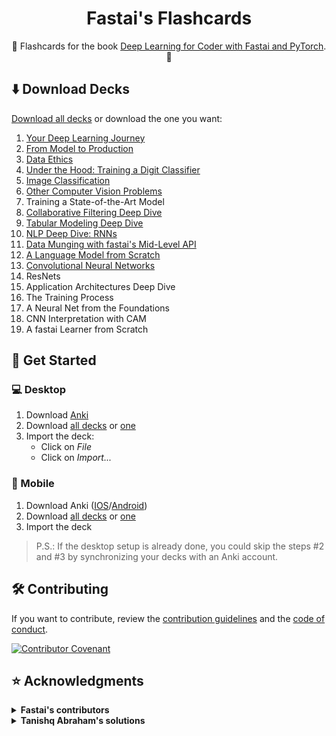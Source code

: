 <div align="center">

# Fastai's Flashcards

📕 Flashcards for the book [Deep Learning for Coder with Fastai and PyTorch](https://github.com/fastai/fastbook). 📕

</div>

## ⬇️ Download Decks

[Download all decks](https://github.com/NathanielDamours/fastai-flashcards/raw/main/decks/_all.apkg) or download the one you want:

1. [Your Deep Learning Journey](https://github.com/NathanielDamours/fastai-flashcards/raw/main/decks/01_intro.apkg)
2. [From Model to Production](https://github.com/NathanielDamours/fastai-flashcards/raw/main/decks/02_production.apkg)
3. [Data Ethics](https://github.com/NathanielDamours/fastai-flashcards/raw/main/decks/03_ethics.apkg)
4. [Under the Hood: Training a Digit Classifier](https://github.com/NathanielDamours/fastai-flashcards/raw/main/decks/04_mnist_basics.apkg)
5. [Image Classification](https://github.com/NathanielDamours/fastai-flashcards/raw/main/decks/05_pet_breeds.apkg)
6. [Other Computer Vision Problems](https://github.com/NathanielDamours/fastai-flashcards/raw/main/decks/06_multicat.apkg)
7. Training a State-of-the-Art Model
8. [Collaborative Filtering Deep Dive](https://github.com/NathanielDamours/fastai-flashcards/raw/main/decks/08_collab.apkg)
9. [Tabular Modeling Deep Dive](https://github.com/NathanielDamours/fastai-flashcards/raw/main/decks/09_tabular.apkg)
10. [NLP Deep Dive: RNNs](https://github.com/NathanielDamours/fastai-flashcards/raw/main/decks/10_nlp.apkg)
11. [Data Munging with fastai's Mid-Level API](https://github.com/NathanielDamours/fastai-flashcards/raw/main/decks/11_midlevel_data.apkg)
12. [A Language Model from Scratch](https://github.com/NathanielDamours/fastai-flashcards/raw/main/decks/12_nlp_dive.apkg)
13. [Convolutional Neural Networks](https://github.com/NathanielDamours/fastai-flashcards/raw/main/decks/13_convolutions.apkg)
14. ResNets
15. Application Architectures Deep Dive
16. The Training Process
17. A Neural Net from the Foundations
18. CNN Interpretation with CAM
19. A fastai Learner from Scratch

## 🚀 Get Started

### 💻 Desktop

1. Download [Anki](https://apps.ankiweb.net/)
2. Download [all decks](https://github.com/NathanielDamours/fastai-flashcards/raw/main/decks/_all.apkg) or [one](README.md#download-decks)
3. Import the deck:
   - Click on *File*
   - Click on *Import...*

### 📱 Mobile

1. Download Anki ([IOS](https://apps.apple.com/us/app/ankimobile-flashcards/id373493387)/[Android](https://play.google.com/store/apps/details?id=com.ichi2.anki&hl=en&gl=us))
2. Download [all decks](https://github.com/NathanielDamours/fastai-flashcards/raw/main/decks/_all.apkg) or [one](README.md#download-decks)
3. Import the deck

> P.S.: If the desktop setup is already done, you could skip the steps #2 and #3 by synchronizing your decks with an Anki account.

## 🛠️ Contributing

If you want to contribute, review the [contribution guidelines](CONTRIBUTING.md) and the [code of conduct](CODE_OF_CONDUCT.md).

[![Contributor Covenant](https://img.shields.io/badge/Contributor%20Covenant-2.1-4baaaa.svg)](CODE_OF_CONDUCT.md)

## ⭐ Acknowledgments

<details>
<summary><b>Fastai's contributors </b></summary>

- [Jeremy Howard](https://github.com/jph00)
- [Sylvain Gugger](https://github.com/sgugger)
- Joe Bender
- SOVIETIC-BOSS88
- alvarotap
- Brad S
- Jakub Duchniewicz
- Jonathan Sum
- holynec
- Phillip Chu
- Vijayabhaskar
- lgvaz
- pfcrowe
- ricardocalleja
- sirbots
- Happy Sugar Life
- Rubens
- Steven Borg
- Yikai Zhao
- Ashwin Jayaprakash
- Ben
- Ben Mainye
- Hamel Husain
- Jeff Kriske
- Jithendra Yenugula
- Jordi Villar
- Lee Yi Jie Joel
- Minjeong
- Niyas Mohammed
- Tanner Gilbert
- AKAMath
- Abhinav Misra
- Abhishek Sankar
- Albert Villanova del Moral
- Alexander Walther
- Almog Baku
- Alok
- Amrit Purshotam
- Anshul Joshi
- Anthony DePasquale
- Armin Berres
- Austin Taylor
- Benjamin van der Burgh
- Cleon W
- Daniel Strobusch
- Daniel Wehner
- Dien Hoa TRUONG
- Eduard
- Eric Daniels
- Fabrizio Damicelli
- Faisal Sharji
- Gilbert Tanner
- Giovanni Ruggiero
- Gregory Bruss
- Henry Webel
- Hiromi Suenaga
- Jacopo Repossi
- Jakub Halmeš
- Jared
- Jimgao
- Joel Mathew
- Johannes Stutz
- John Wu
- Jophel Lyles
- Jorge Avila
- Josh Kraft
- Kaito
- Karel Ha
- Kartikeya Bhardwaj
- Kasim Te
- Katrin Leinweber
- Kerrick Staley
- Kofi Asiedu Brempong
- Leozítor Floro de Souza
- Lloyd Jones
- Luca Martial
- Lucas Vazquez
- Ludwig Schmidt-Hackenberg
- Luke Smith
- Maria Rodriguez
- Matus-Dubrava
- Michael Becker
- Michelangelo Bucci
- Mircea Ilie Ploscaru
- MrFabulous
- Musab
- Nelson Chen
- Nghia
- Noè Rosanas
- Pablo Wolter
- Parul Pandey
- Pedro Pereira
- Pete Cooper
- Petr Simecek
- Prith
- Priya Gautam
- Rahim Nathwani
- Rehman Amjad
- Ritobrata Ghosh
- Samuel El-Borai
- Sarada Lee
- Sarah
- Sayantan Karmakar
- Shaojun
- Shin
- Sirish
- Sofyan Hadi Ahmad
- Somnath Rakshit
- TannerGilbert
- Vineet Ahuja
- Void01
- Yurij Mikhalevich
- akarri2001
- alephthoughts
- booletic
- brett koonce
- franperic
- invictus2010
- jeffreytjs
- jhrun
- maxfdama
- miwojc
- pakgembus
- prairie-guy
- seovalue
- sgugger
- tylerpoelking
- unknown
- 蔡舒起
- 송석리(Song Sukree)

</details>

<details>
<summary><b>Tanishq Abraham's solutions</b> </summary>

  1. [Your Deep Learning Journey](https://forums.fast.ai/t/fastbook-chapter-1-questionnaire-solutions-wiki)
  2. [From Model to Production](https://forums.fast.ai/t/fastbook-chapter-2-questionnaire-solutions-wiki)
  3. [Data Ethics](https://forums.fast.ai/t/fastbook-chapter-3-questionnaire-solutions-wiki)
  4. [Under the Hood: Training a Digit Classifier](https://forums.fast.ai/t/fastbook-chapter-4-questionnaire-solutions-wiki)
  5. [Image Classification](https://forums.fast.ai/t/fastbook-chapter-5-questionnaire-solutions-wiki)
  6. [Other Computer Vision Problems](https://forums.fast.ai/t/fastbook-chapter-6-questionnaire-solutions-wiki)
  7. Skipped
  8. [Collaborative Filtering Deep Dive](https://forums.fast.ai/t/fastbook-chapter-8-questionnaire-solutions-wiki)
  9. [Tabular Modeling Deep Dive](https://forums.fast.ai/t/fastbook-chapter-9-questionnaire-solutions-wiki)
  10. [NLP Deep Dive: RNNs](https://forums.fast.ai/t/fastbook-chapter-10-questionnaire-solutions-wiki)
  11. [Data Munging with fastai's Mid-Level API](https://forums.fast.ai/t/fastbook-chapter-11-questionnaire-solutions-wiki)
  12. [A Language Model from Scratch](https://forums.fast.ai/t/fastbook-chapter-12-questionnaire-wiki)
  13. [Convolutional Neural Networks](https://forums.fast.ai/t/fastbook-chapter-13-questionnaire-wiki)

</details>
